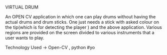 VIRTUAL DRUM 


An OPEN CV application in which one can play drums without having the actual drums and drum sticks. One just needs a stick with asked colour on the tip(which is for detecting the player ) and the above application. Various regions are provided on the screen divided to various instruments that a user wants to play.


Technology Used -> Open-CV , python
# y o  
 